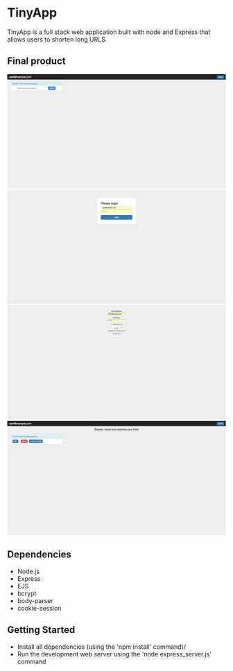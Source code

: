# TinyApp

TinyApp is a full stack web application built with node and Express that allows users to shorten long URLS.

## Final product
![Screen shot of URLs page](https://github.com/VidushanK/TinyApp/blob/master/docs/urls_index.png)
![Screen shot of login page](https://github.com/VidushanK/TinyApp/blob/master/docs/urls_login.png)
![Screen shot of register page](https://github.com/VidushanK/TinyApp/blob/master/docs/urls_register.png)
![Screen shot of show page](https://github.com/VidushanK/TinyApp/blob/master/docs/urls_show.png)


## Dependencies

- Node.js
- Express
- EJS
- bcrypt
- body-parser
- cookie-session

## Getting Started

- Install all dependencies (using the 'npm install' command)/
- Run the development web server using the 'node express_server.js' command
